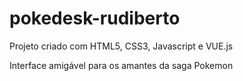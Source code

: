 # pokedesk-rudiberto
Projeto criado com HTML5, CSS3, Javascript e VUE.js

Interface amigável para os amantes da saga Pokemon


